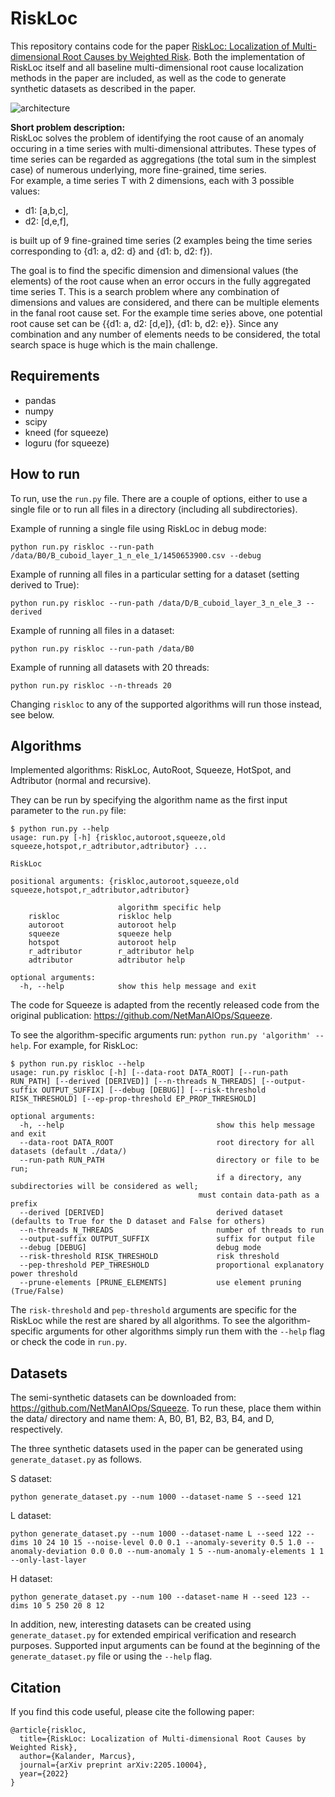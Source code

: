 # RiskLoc
This repository contains code for the paper [RiskLoc: Localization of Multi-dimensional Root Causes by Weighted Risk](https://arxiv.org/abs/2205.10004). Both the implementation of RiskLoc itself and all baseline multi-dimensional root cause localization methods in the paper are included, as well as the code to generate synthetic datasets as described in the paper.

![architecture](https://user-images.githubusercontent.com/1130029/187874813-0e7f66e1-fe0e-4fcf-b55a-e347b4227a0d.png)


**Short problem description:**  
RiskLoc solves the problem of identifying the root cause of an anomaly occuring in a time series with multi-dimensional attributes. These types of time series can be regarded as aggregations (the total sum in the simplest case) of numerous underlying, more fine-grained, time series.   
For example, a time series T with 2 dimensions, each with 3 possible values: 
- d1: [a,b,c],
- d2: [d,e,f],

is built up of 9 fine-grained time series (2 examples being the time series corresponding to {d1: a, d2: d} and {d1: b, d2: f}). 

The goal is to find the specific dimension and dimensional values (the elements) of the root cause when an error occurs in the fully aggregated time series T. This is a search problem where any combination of dimensions and values are considered, and there can be multiple elements in the fanal root cause set. For the example time series above, one potential root cause set can be {{d1: a, d2: [d,e]}, {d1: b, d2: e}}. Since any combination and any number of elements needs to be considered, the total search space is huge which is the main challenge.

## Requirements
- pandas
- numpy
- scipy
- kneed (for squeeze)
- loguru (for squeeze)

## How to run

To run, use the `run.py` file. There are a couple of options, either to use a single file or to run all files in a directory (including all subdirectories).

Example of running a single file using RiskLoc in debug mode:
```
python run.py riskloc --run-path /data/B0/B_cuboid_layer_1_n_ele_1/1450653900.csv --debug
```

Example of running all files in a particular setting for a dataset (setting derived to True):
```
python run.py riskloc --run-path /data/D/B_cuboid_layer_3_n_ele_3 --derived
```

Example of running all files in a dataset:
```
python run.py riskloc --run-path /data/B0
```

Example of running all datasets with 20 threads:
```
python run.py riskloc --n-threads 20
```

Changing `riskloc` to any of the supported algorithms will run those instead, see below.

## Algorithms 
Implemented algorithms: RiskLoc, AutoRoot, Squeeze, HotSpot, and Adtributor (normal and recursive).

They can be run by specifying the algorithm name as the first input parameter to the `run.py` file:
```
$ python run.py --help
usage: run.py [-h] {riskloc,autoroot,squeeze,old squeeze,hotspot,r_adtributor,adtributor} ...

RiskLoc

positional arguments: {riskloc,autoroot,squeeze,old squeeze,hotspot,r_adtributor,adtributor}

                        algorithm specific help
    riskloc             riskloc help
    autoroot            autoroot help
    squeeze             squeeze help
    hotspot             autoroot help
    r_adtributor        r_adtributor help
    adtributor          adtributor help

optional arguments:
  -h, --help            show this help message and exit
```
The code for Squeeze is adapted from the recently released code from the original publication: https://github.com/NetManAIOps/Squeeze.

To see the algorithm-specific arguments run: `python run.py 'algorithm' --help`. For example, for RiskLoc: 
```
$ python run.py riskloc --help
usage: run.py riskloc [-h] [--data-root DATA_ROOT] [--run-path RUN_PATH] [--derived [DERIVED]] [--n-threads N_THREADS] [--output-suffix OUTPUT_SUFFIX] [--debug [DEBUG]] [--risk-threshold RISK_THRESHOLD] [--ep-prop-threshold EP_PROP_THRESHOLD]

optional arguments:
  -h, --help                                  show this help message and exit
  --data-root DATA_ROOT                       root directory for all datasets (default ./data/)
  --run-path RUN_PATH                         directory or file to be run; 
                                              if a directory, any subdirectories will be considered as well;
                                	      must contain data-path as a prefix
  --derived [DERIVED]                         derived dataset (defaults to True for the D dataset and False for others)
  --n-threads N_THREADS                       number of threads to run
  --output-suffix OUTPUT_SUFFIX               suffix for output file
  --debug [DEBUG]                             debug mode
  --risk-threshold RISK_THRESHOLD             risk threshold
  --pep-threshold PEP_THRESHOLD               proportional explanatory power threshold
  --prune-elements [PRUNE_ELEMENTS]           use element pruning (True/False)
```

The `risk-threshold` and `pep-threshold` arguments are specific for the RiskLoc while the rest are shared by all algorithms. To see the algorithm-specific arguments for other algorithms simply run them with the `--help` flag or check the code in `run.py`.

## Datasets
The semi-synthetic datasets can be downloaded from: https://github.com/NetManAIOps/Squeeze.
To run these, place them within the data/ directory and name them: A, B0, B1, B2, B3, B4, and D, respectively.

The three synthetic datasets used in the paper can be generated using `generate_dataset.py` as follows.

S dataset:
```
python generate_dataset.py --num 1000 --dataset-name S --seed 121
```
L dataset:
```
python generate_dataset.py --num 1000 --dataset-name L --seed 122 --dims 10 24 10 15 --noise-level 0.0 0.1 --anomaly-severity 0.5 1.0 --anomaly-deviation 0.0 0.0 --num-anomaly 1 5 --num-anomaly-elements 1 1 --only-last-layer
```
H dataset:
```
python generate_dataset.py --num 100 --dataset-name H --seed 123 --dims 10 5 250 20 8 12
```

In addition, new, interesting datasets can be created using `generate_dataset.py` for extended empirical verification and research purposes. Supported input arguments can be found at the beginning of the `generate_dataset.py` file or using the `--help` flag. 

## Citation
If you find this code useful, please cite the following paper:

```
@article{riskloc,
  title={RiskLoc: Localization of Multi-dimensional Root Causes by Weighted Risk},
  author={Kalander, Marcus},
  journal={arXiv preprint arXiv:2205.10004},
  year={2022}
}
```
